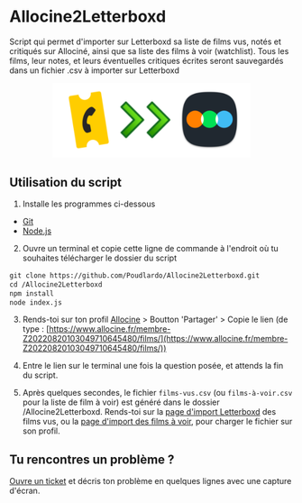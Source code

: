 # Allocine2Letterboxd

Script qui permet d'importer sur Letterboxd sa liste de films vus, notés et critiqués sur Allociné, ainsi que sa liste des films à voir (watchlist). Tous les films, leur notes, et leurs éventuelles critiques écrites seront sauvegardés dans un fichier .csv à importer sur Letterboxd

<p align="center">
<img src="https://raw.githubusercontent.com/Poudlardo/Allocine2Letterboxd/main/csv%20converter.png" width="350" />
</p>

## Utilisation du script 

1. Installe les programmes ci-dessous

- [Git](https://git-scm.com/downloads)
- [Node.js](https://nodejs.org/en/download/)
  
2. Ouvre un terminal et copie cette ligne de commande à l'endroit où tu souhaites télécharger le dossier du script
```
git clone https://github.com/Poudlardo/Allocine2Letterboxd.git
cd /Allocine2Letterboxd  
npm install  
node index.js
```

3. Rends-toi sur ton profil [Allocine](https://mon.allocine.fr/mes-films/envie-de-voir/) > Boutton 'Partager' > Copie le lien (de type : [https://www.allocine.fr/membre-Z20220820103049710645480/films/](https://www.allocine.fr/membre-Z20220820103049710645480/films/))

4. Entre le lien sur le terminal une fois la question posée, et attends la fin du script.

5. Après quelques secondes, le fichier `films-vus.csv` (ou `films-à-voir.csv` pour la liste de film à voir) est généré dans le dossier /Allocine2Letterboxd. Rends-toi sur la [page d'import Letterboxd](https://letterboxd.com/import/) des films vus, ou la [page d'import des films à voir](https://letterboxd.com/watchlist/), pour charger le fichier sur son profil.

## Tu rencontres un problème ?

[Ouvre un ticket](https://github.com/Poudlardo/Allocine2Letterboxd/issues/new/choose) et décris ton problème en quelques lignes avec une capture d'écran.
